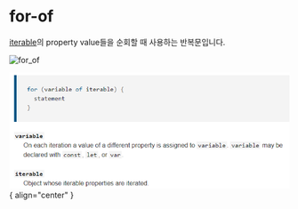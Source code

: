 # for-of

[iterable](./protocols#iterable)의 property value들을 순회할 때 사용하는 반복문입니다.

<Image src="/image/javascript/for_of.png" alt="for_of" />

![For Of](../image/for_of.png){ align="center" }
